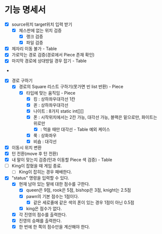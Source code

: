 # 기능 명세서

- [x] source위치 target위치 입력 받기
    - [x] 체스판에 없는 위치 검증
        - [x] 랭크 검증
        - [x] 파일 검증
- [x] 제자리 이동 불가 - Table
- [x] 가로막는 경로 검증(경로에서 Piece 존재 확인)
- [x] 마지막 경로에 상대방일 경우 잡기 - Table
-
- [x] 경로 구하기
    - [x] 경로의 Square 리스트 구하기(못가면 빈 list 반환) - Piece
        - [x] 타입에 맞는 움직임 - Piece
            - [x] 킹 : 상하좌우대각선 1칸
            - [x] 퀸 : 상하좌우대각선
            - [x] 나이트 : 8가지 static int[][]
            - [x] 폰 : 시작위치에서는 2칸 가능, 대각선 가능, 블랙은 밑으로만, 화이트는 위로만
                - [x] : 먹을 때만 대각선 - Table 예외 케이스
            - [x] 룩 : 상화좌우
            - [x] 비숍 : 대각선
- [x] 이동시 위치 변환
- [x] 턴 전환(move 후 턴 전환)
- [x] 내 말이 맞는지 검증(턴과 이동할 Piece 색 검증) - Table
- [ ] King이 잡혔을 때 게임 종료.
    - [ ] King이 잡히는 경우 패배한다.
- [x] "status" 명령을 입력할 수 있다.
    - [x] 현재 남아 있는 말에 대한 점수를 구한다.
        - [x] queen은 9점, rook은 5점, bishop은 3점, knight는 2.5점
        - [x] pawn의 기본 점수는 1점이다.
            - [x] 같은 세로줄에 같은 색의 폰이 있는 경우 1점이 아닌 0.5점
        - [x] king은 점수가 없다.
    - [x] 각 진영의 점수를 출력한다.
    - [x] 진영의 승패를 출력한다.
    - [x] 한 번에 한 쪽의 점수만을 계산해야 한다.
